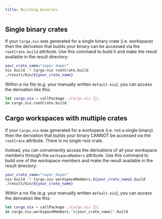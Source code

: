 ```yaml
---
title: Building binaries
---
```


## Single binary crates

If your `Cargo.nix` was generated for a single binary crate (i.e. workspace)
then the derivation that builds your binary can be accessed via the
`rootCrate.build` attribute. Use this command to build it and make the result
available in the result directory:

```bash
your_crate_name="super_duper"
nix build -f Cargo.nix rootCrate.build
./result/bin/${your_crate_name}
```

Within a nix file (e.g. your manually written `default.nix`), you can access the
derivation like this:

```nix
let cargo_nix = callPackage ./Cargo.nix {};
in cargo_nix.rootCrate.build
```

## Cargo workspaces with multiple crates

If your `Cargo.nix` was generated for a workspace (i.e. not a single binary)
then the derivation that builds your binary CANNOT be accessed via the
`rootCrate` attribute. There is no single root crate.

Instead, you can conveniently access the derivations of all your workspace
members through the `workspaceMembers` attribute. Use this command to build one
of the workspace members and make the result available in the result directory:

```bash
your_crate_name="super_duper"
nix build -f Cargo.nix workspaceMembers.${your_crate_name}.build
./result/bin/${your_crate_name}
```

Within a nix file (e.g. your manually written `default.nix`), you can access the
derivation like this:

```nix
let cargo_nix = callPackage ./Cargo.nix {};
in cargo_nix.workspaceMembers."${your_crate_name}".build
```
